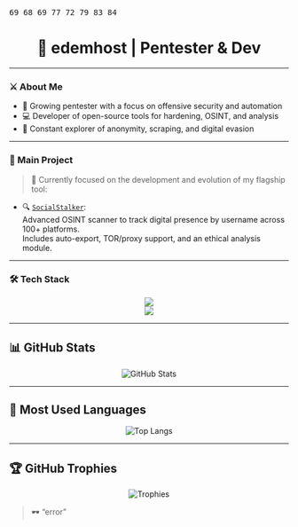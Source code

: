 <p align="center">
<pre>
69 68 69 77 72 79 83 84 
</pre>
</p>

<h1 align="center">👾 edemhost | Pentester & Dev</h1>

---

### ⚔️ About Me

- 🧠 Growing pentester with a focus on offensive security and automation  
- 💻 Developer of open-source tools for hardening, OSINT, and analysis  
- 🧬 Constant explorer of anonymity, scraping, and digital evasion  

---

### 🧪 Main Project

> 🧠 Currently focused on the development and evolution of my flagship tool:

- 🔍 [`SocialStalker`](https://github.com/edemhost/socialstalker-showcase):  
  Advanced OSINT scanner to track digital presence by username across 100+ platforms.  
  Includes auto-export, TOR/proxy support, and an ethical analysis module.

---

### 🛠 Tech Stack

<p align="center">
  <img src="https://skillicons.dev/icons?i=python,bash,powershell,javascript,html,css,docker,regex" /><br>
  <img src="https://skillicons.dev/icons?i=burpsuite,nmap,wireshark,metasploit,linux" />
</p>

---

## 📊 GitHub Stats

<p align="center">
  <img src="https://github-readme-stats.vercel.app/api?username=edemhost&show_icons=true&theme=tokyonight&hide_border=true" alt="GitHub Stats" />
</p>

---

## 🧠 Most Used Languages

<p align="center">
  <img src="https://github-readme-stats.vercel.app/api/top-langs/?username=edemhost&layout=compact&theme=tokyonight&hide_border=true" alt="Top Langs" />
</p>

---

## 🏆 GitHub Trophies

<p align="center">
  <img src="https://github-profile-trophy.vercel.app/?username=edemhost&theme=onedark&margin-w=15&no-bg=true&no-frame=true" alt="Trophies" />
</p>

> 🕶️ “error”

